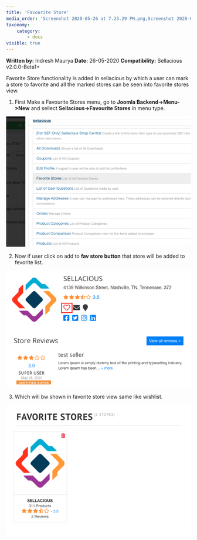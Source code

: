 ```yaml
---
title: 'Favourite Store'
media_order: 'Screenshot 2020-05-26 at 7.23.29 PM.png,Screenshot 2020-05-26 at 7.20.26 PM.png,Screenshot 2020-05-26 at 7.21.07 PM.png'
taxonomy:
    category:
        - docs
visible: true
---
```


**Written by:** Indresh Maurya
**Date:** 26-05-2020
**Compatibility:** Sellacious v2.0.0-Beta1+

Favorite Store functionality is added in sellacious by which a user can mark a store to favorite and all the marked stores can be seen into favorite stores view.

1. First Make a Favourite Stores menu, go to **Joomla Backend->Menu->New** and sellect **Sellacious->Favourite Stores** in menu type.

![](Screenshot%202020-05-26%20at%207.23.29%20PM.png)

2. Now if user click on add to **fav store button** that store will be added to fevorite list.

![](Screenshot%202020-05-26%20at%207.20.26%20PM.png)

3. Which will bw shown in favorite store view same like wishlist.

![](Screenshot%202020-05-26%20at%207.21.07%20PM.png)